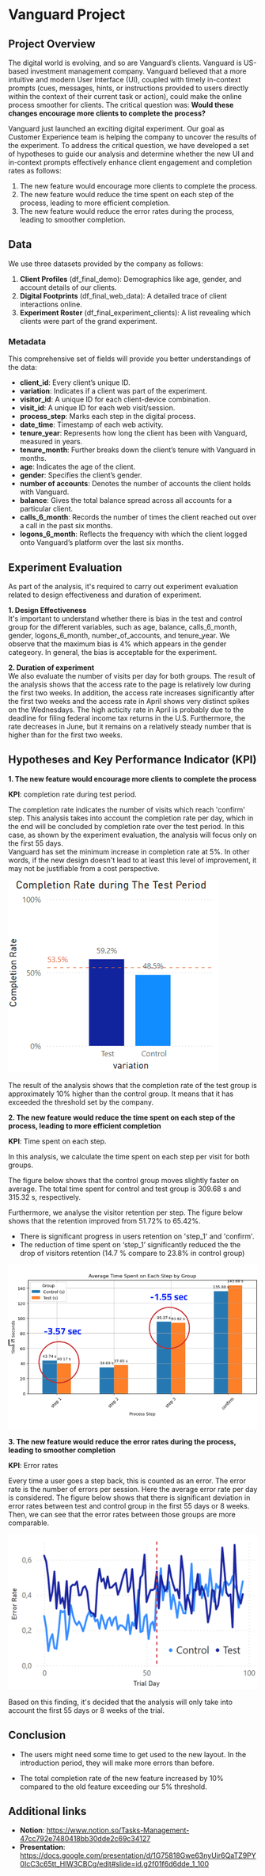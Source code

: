 # Vanguard Project

## Project Overview
The digital world is evolving, and so are Vanguard’s clients. Vanguard is US-based investment management company. Vanguard believed that a more intuitive and modern User Interface (UI), coupled with timely in-context prompts (cues, messages, hints, or instructions provided to users directly within the context of their current task or action), could make the online process smoother for clients. The critical question was: **Would these changes encourage more clients to complete the process?**

Vanguard just launched an exciting digital experiment. Our goal as Customer Experience team is helping the company to uncover the results of the experiment. To address the critical question, we have developed a set of hypotheses to guide our analysis and determine whether the new UI and in-context prompts effectively enhance client engagement and completion rates as follows: <br>
1. The new feature would encourage more clients to complete the process. <br>
2. The new feature would reduce the time spent on each step of the process, leading to more efficient completion. <br>
3. The new feature would reduce the error rates during the process, leading to smoother completion. <br>

## Data
We use three datasets provided by the company as follows:<br>
1. **Client Profiles** (df_final_demo): Demographics like age, gender, and account details of our clients.<br>
2. **Digital Footprints** (df_final_web_data): A detailed trace of client interactions online.<br>
3. **Experiment Roster** (df_final_experiment_clients): A list revealing which clients were part of the grand experiment.

### Metadata
This comprehensive set of fields will provide you better understandings of the data:
- **client_id**: Every client’s unique ID.
- **variation**: Indicates if a client was part of the experiment.
- **visitor_id**: A unique ID for each client-device combination.
- **visit_id**: A unique ID for each web visit/session.
- **process_step**: Marks each step in the digital process.
- **date_time**: Timestamp of each web activity.
- **tenure_year**: Represents how long the client has been with Vanguard, measured in years.
- **tenure_month**: Further breaks down the client’s tenure with Vanguard in months.
- **age**: Indicates the age of the client.
- **gender**: Specifies the client’s gender.
- **number of accounts**: Denotes the number of accounts the client holds with Vanguard.
- **balance**: Gives the total balance spread across all accounts for a particular client.
- **calls_6_month**: Records the number of times the client reached out over a call in the past six months.
- **logons_6_month**: Reflects the frequency with which the client logged onto Vanguard’s platform over the last six months.

## Experiment Evaluation
As part of the analysis, it's required to carry out experiment evaluation related to design effectiveness and duration of experiment. 

**1. Design Effectiveness** <br>
   It's important to understand whether there is bias in the test and control group for the different variables, such as age, balance, calls_6_month, gender, logons_6_month, number_of_accounts, and tenure_year. We observe that the maximum bias is 4% which appears in the gender categeory. In general, the bias is acceptable for the experiment.

**2. Duration of experiment** <br>
  We also evaluate the number of visits per day for both groups. The result of the analysis shows that the access rate to the page is relatively low during the first two weeks. In addition, the access rate increases significantly after the first two weeks and the access rate in April shows very distinct spikes on the Wednesdays. The high acticity rate in April is probably due to the deadline for filing federal income tax returns in the U.S. Furthermore, the rate decreases in June, but it remains on a relatively steady number that is higher than for the first two weeks.


## Hypotheses and Key Performance Indicator (KPI) 
**1. The new feature would encourage more clients to complete the process** <br>

**KPI**: completion rate during test period.

The completion rate indicates the number of visits which reach 'confirm' step. This analysis takes into account the completion rate per day, which in the end will be concluded by completion rate over the test period. In this case, as shown by the experiment evaluation, the analysis will focus only on the first 55 days.
<br>
Vanguard has set the minimum increase in completion rate at 5%. In other words, if the new design doesn't lead to at least this level of improvement, it may not be justifiable from a cost perspective.

![Completion Rate before 55 days](/resources/charts/Completion_rate_during_test_period_55_days.png)

The result of the analysis shows that the completion rate of the test group is approximately 10% higher than the control group. It means that it has exceeded the threshold set by the company.

**2. The new feature would reduce the time spent on each step of the process, leading to more efficient completion** <br>

**KPI**: Time spent on each step.

In this analysis, we calculate the time spent on each step per visit for both groups. 

The figure below shows that the control group moves slightly faster on average. The total time spent for control and test group is 309.68 s and 315.32 s, respectively.

Furthermore, we analyse the visitor retention per step. The figure below shows that the retention improved from 51.72% to 65.42%. 
- There is significant progress in users retention on 'step_1' and 'confirm'.
- The reduction of time spent on ‘step_1’ significantly reduced the the drop of visitors retention (14.7 % compare to 23.8% in control group)

![Completion Rate before 55 days](/resources/charts/time_per_step.png)


**3. The new feature would reduce the error rates during the process, leading to smoother completion** <br>

**KPI**: Error rates

Every time a user goes a step back, this is counted as an error. The error rate is the number of errors per session. Here the average error rate per day is considered. The figure below shows that there is significant deviation in error rates between test and control group in the first 55 days or 8 weeks. Then, we can see that the error rates between those groups are more comparable.

![error rate per day](/resources/charts/error_rate_per_day.png)

Based on this finding, it's decided that the analysis will only take into account the first 55 days or 8 weeks of the trial.

## Conclusion
- The users might need some time to get used to the new layout. In the introduction period, they will make more errors than before.

- The total completion rate of the new feature increased by 10% compared to the old feature exceeding our 5% threshold.



## Additional links
- **Notion**: https://www.notion.so/Tasks-Management-47cc792e7480418bb30dde2c69c34127 
- **Presentation**: https://docs.google.com/presentation/d/1G75818Gwe63nyUir6QaTZ9PY0IcC3c65tt_HlW3CBCg/edit#slide=id.g2f01f6d6dde_1_100




